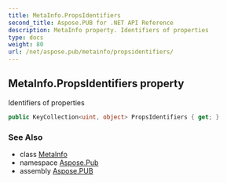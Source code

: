 ```yaml
---
title: MetaInfo.PropsIdentifiers
second_title: Aspose.PUB for .NET API Reference
description: MetaInfo property. Identifiers of properties
type: docs
weight: 80
url: /net/aspose.pub/metainfo/propsidentifiers/
---
```

## MetaInfo.PropsIdentifiers property

Identifiers of properties

```csharp
public KeyCollection<uint, object> PropsIdentifiers { get; }
```

### See Also

* class [MetaInfo](../)
* namespace [Aspose.Pub](../../metainfo/)
* assembly [Aspose.PUB](../../../)



